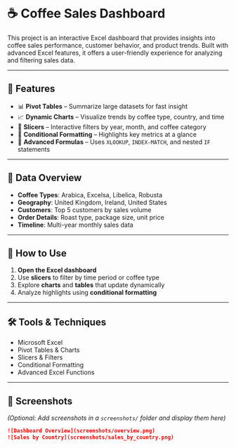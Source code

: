 # ☕ Coffee Sales Dashboard

This project is an interactive Excel dashboard that provides insights into coffee sales performance, customer behavior, and product trends. Built with advanced Excel features, it offers a user-friendly experience for analyzing and filtering sales data.

---

## 📌 Features

- 📊 **Pivot Tables** – Summarize large datasets for fast insight
- 📈 **Dynamic Charts** – Visualize trends by coffee type, country, and time
- 🎯 **Slicers** – Interactive filters by year, month, and coffee category
- 🎨 **Conditional Formatting** – Highlights key metrics at a glance
- 🧮 **Advanced Formulas** – Uses `XLOOKUP`, `INDEX-MATCH`, and nested `IF` statements

---

## 📁 Data Overview

- **Coffee Types**: Arabica, Excelsa, Libelica, Robusta  
- **Geography**: United Kingdom, Ireland, United States  
- **Customers**: Top 5 customers by sales volume  
- **Order Details**: Roast type, package size, unit price  
- **Timeline**: Multi-year monthly sales data

---

## 🧭 How to Use

1. **Open the Excel dashboard**
2. Use **slicers** to filter by time period or coffee type
3. Explore **charts** and **tables** that update dynamically
4. Analyze highlights using **conditional formatting**

---

## 🛠 Tools & Techniques

- Microsoft Excel  
- Pivot Tables & Charts  
- Slicers & Filters  
- Conditional Formatting  
- Advanced Excel Functions

---

## 📸 Screenshots

*(Optional: Add screenshots in a `screenshots/` folder and display them here)*

```markdown
![Dashboard Overview](screenshots/overview.png)
![Sales by Country](screenshots/sales_by_country.png)
